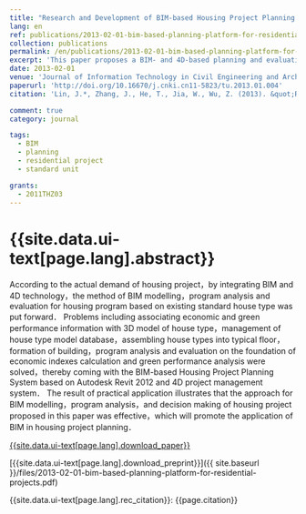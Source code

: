 ```yaml
---
title: "Research and Development of BIM-based Housing Project Planning System"
lang: en
ref: publications/2013-02-01-bim-based-planning-platform-for-residential-projects
collection: publications
permalink: /en/publications/2013-02-01-bim-based-planning-platform-for-residential-projects
excerpt: 'This paper proposes a BIM- and 4D-based planning and evaluation method and prototype system for planning of residential projects'
date: 2013-02-01
venue: 'Journal of Information Technology in Civil Engineering and Architecture'
paperurl: 'http://doi.org/10.16670/j.cnki.cn11-5823/tu.2013.01.004'
citation: 'Lin, J.*, Zhang, J., He, T., Jia, W., Wu, Z. (2013). &quot;Research and Development of BIM-based Housing Project Planning System&quot; <i>Journal of Information Technology in Civil Engineering and Architecture</i>. 5(1): 22-26. doi: 10.16670/j.cnki.cn11-5823/tu.2013.01.004 (in Chinese)'

comment: true
category: journal

tags: 
  - BIM
  - planning
  - residential project
  - standard unit

grants:
  - 2011THZ03
---
```



{{site.data.ui-text[page.lang].abstract}}
====

According to the actual demand of housing project，by integrating BIM and 4D technology，the method of BIM modelling，program analysis and evaluation for housing program based on existing standard house type was put forward． Problems including associating economic and green performance information with 3D model of house type，management of house type model database，assembling house types into typical floor，formation of building，program analysis and evaluation on the foundation of economic indexes calculation and green performance analysis were solved，thereby coming with the BIM-based Housing Project Planning System based on Autodesk Revit 2012 and 4D project management system． The result of practical application illustrates that the approach for BIM modelling，program analysis，and decision making of housing project proposed in this paper was effective，which will promote the application of BIM in housing project planning．

[{{site.data.ui-text[page.lang].download_paper}}](http://doi.org/10.16670/j.cnki.cn11-5823/tu.2013.01.004)

[{{site.data.ui-text[page.lang].download_preprint}}]({{ site.baseurl }}/files/2013-02-01-bim-based-planning-platform-for-residential-projects.pdf)

{{site.data.ui-text[page.lang].rec_citation}}: {{page.citation}}